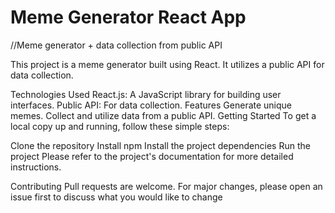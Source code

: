 # Meme Generator React App
//Meme generator + data collection from public API

This project is a meme generator built using React. It utilizes a public API for data collection.

Technologies Used
React.js: A JavaScript library for building user interfaces.
Public API: For data collection.
Features
Generate unique memes.
Collect and utilize data from a public API.
Getting Started
To get a local copy up and running, follow these simple steps:

Clone the repository
Install npm
Install the project dependencies
Run the project
Please refer to the project's documentation for more detailed instructions.

Contributing
Pull requests are welcome. For major changes, please open an issue first to discuss what you would like to change
